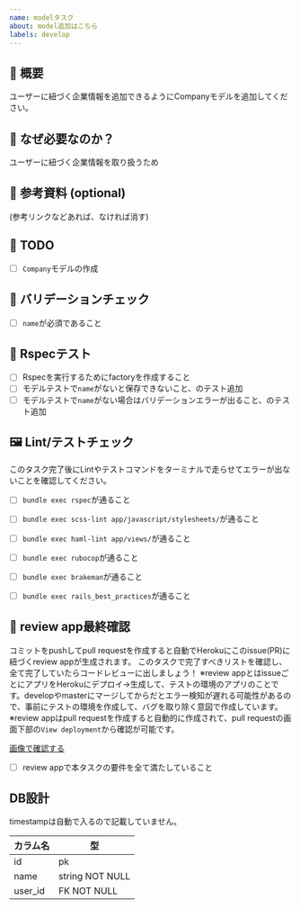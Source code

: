 ```yaml
---
name: modelタスク
about: model追加はこちら
labels: develop
---
```


## 🎉 概要
ユーザーに紐づく企業情報を追加できるようにCompanyモデルを追加してください。


## 💪 なぜ必要なのか？
ユーザーに紐づく企業情報を取り扱うため

## 📖 参考資料 (optional)

(参考リンクなどあれば、なければ消す)


## 📎 TODO

- [ ] `Company`モデルの作成


## 🎁 バリデーションチェック
- [ ] `name`が必須であること


## 🔑 Rspecテスト

- [ ] Rspecを実行するためにfactoryを作成すること
- [ ] モデルテストで`name`がないと保存できないこと、のテスト追加
- [ ] モデルテストで`name`がない場合はバリデーションエラーが出ること、のテスト追加

## 🖼 Lint/テストチェック

このタスク完了後にLintやテストコマンドをターミナルで走らせてエラーが出ないことを確認してください。

- [ ] `bundle exec rspec`が通ること
- [ ] `bundle exec scss-lint app/javascript/stylesheets/`が通ること
- [ ] `bundle exec haml-lint app/views/`が通ること
- [ ] `bundle exec rubocop`が通ること
- [ ] `bundle exec brakeman`が通ること
- [ ] `bundle exec rails_best_practices`が通ること


## 🎁 review app最終確認
コミットをpushしてpull requestを作成すると自動でHerokuにこのissue(PR)に紐づくreview appが生成されます。
このタスクで完了すべきリストを確認し、全て完了していたらコードレビューに出しましょう！
※review appとはissueごとにアプリをHerokuにデプロイ→生成して、テストの環境のアプリのことです。developやmasterにマージしてからだとエラー検知が遅れる可能性があるので、事前にテストの環境を作成して、バグを取り除く意図で作成しています。
※review appはpull requestを作成すると自動的に作成されて、pull requestの画面下部の`View deployment`から確認が可能です。

[画像で確認する](https://github.com/gen8888/cosmeticdb/blob/main/review_app.png)



- [ ] review appで本タスクの要件を全て満たしていること


## DB設計
timestampは自動で入るので記載していません。

カラム名   |  型
----- | -----
id  | pk
name   |  string NOT NULL
user_id | FK NOT NULL
